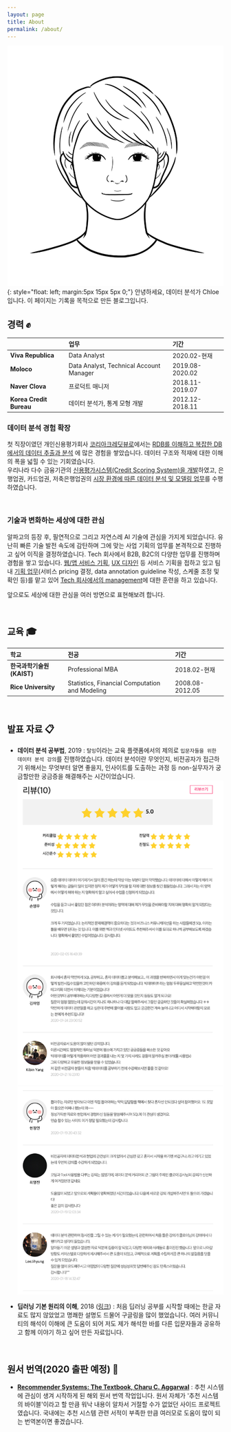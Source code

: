 ```yaml
---
layout: page
title: About
permalink: /about/
---
```


<!-- <br>
# 안녕하세요, Chloe 입니다. &#9997; -->
![image](../images/charicature.jpeg){: style="float: left; margin:5px 15px 5px 0;"}
안녕하세요, 데이터 분석가 Chloe입니다. 이 페이지는 기록을 목적으로 만든 블로그입니다. 


## 경력 &#9994;

|       | 업무 | 기간 |
|:-----------------|:----------------------|:-----------------|
| **Viva Republica**  | Data Analyst     | 2020.02-현재 |
| **Moloco**  | Data Analyst, Technical Account Manager                | 2019.08-2020.02 |
| **Naver Clova**  | 프로덕트 매니저                | 2018.11-2019.07 |
| **Korea Credit Bureau** | 데이터 분석가, 통계 모형 개발 | 2012.12-2018.11 |


### 데이터 분석 경험 확장  
첫 직장이였던 개인신용평가회사 [코리아크레딧뷰로](https://ko.wikipedia.org/wiki/%EC%BD%94%EB%A6%AC%EC%95%84%ED%81%AC%EB%A0%88%EB%94%A7%EB%B7%B0%EB%A1%9C)에서는 <U>RDB를 이해하고 복잡한 DB에서의 데이터 추출과 분석</U> 에 많은 경험을 쌓았습니다. 데이터 구조와 적재에 대한 이해의 폭을 넓힐 수 있는 기회였습니다.  
우리나라 다수 금융기관의 <U>신용평가시스템(Credit Scoring System)을 개발</U>하였고,
은행업권, 카드업권, 저축은행업권의 <U>시장 환경에 따른 데이터 분석 및 모델링 업무</U>를 수행하였습니다.

<br>

### 기술과 변화하는 세상에 대한 관심
알파고의 등장 후, 필연적으로 그리고 자연스레 AI 기술에 관심을 가지게 되었습니다.
유난히 빠른 기술 발전 속도에 감탄하며 그에 맞는 사업 기획의 업무를 본격적으로 진행하고 싶어 이직을 결정하였습니다.
Tech 회사에서 B2B, B2C의 다양한 업무를 진행하며 경험을 쌓고 있습니다. <U>웹/앱 서비스 기획</U>, <U>UX 디자인</U> 등 서비스 기획을 접하고 있고 팀 내 <U>기획 업무</U>(서비스 pricing 결정, data annotation guideline 작성, 스케줄 조정 및 확인 등)를 맡고 있어 <U>Tech 회사에서의 management</U>에 대한 훈련을 하고 있습니다.

앞으로도 세상에 대한 관심을 여러 방면으로 표현해보려 합니다.

<br>

## 교육 &#127891;


| 학교        | 전공 | 기간 |
|:-----------------|:----------------------|:-----------------|
| **한국과학기술원(KAIST)**           | Professional MBA                                | 2018.02-현재 |
| **Rice University** | Statistics, Financial Computation and Modeling  | 2008.08-2012.05 |

<br>

## 발표 자료 &#x1F4CB;
 - **데이터 분석 공부법**, 2019
 : `탈잉`이라는 교육 플랫폼에서의 제의로 `입문자들을 위한 데이터 분석 강의`를 진행하였습니다. 데이터 분석이란 무엇인지, 비전공자가 접근하기 위해서는 무엇부터 알면 좋을지, 인사이트를 도출하는 과정 등 non-실무자가 궁금할만한 궁금증을 해결해주는 시간이었습니다.
 ![수강생 리뷰1](../images/review1.png) ![수강생 리뷰2](../images/review2.png)

 - **딥러닝 기본 원리의 이해**, 2018 ([링크](https://www.slideshare.net/HeeWonPark11))
 : 처음 딥러닝 공부를 시작할 때에는 한글 자료도 많지 않았었고 명쾌한 설명도 드물어 구글링을 많이 했었습니다. 여러 커뮤니티의 해석이 이해에 큰 도움이 되어 저도 제가 해석한 바를 다른 입문자들과 공유하고 함께 이야기 하고 싶어 만든 자료입니다.

<br>

## 원서 번역(2020 출판 예정) &#x1F4D6;
  - [**Recommender Systems: The Textbook, Charu C. Aggarwal**](https://www.amazon.com/Recommender-Systems-Textbook-Charu-Aggarwal/dp/3319296574)
  : 추천 시스템에 관심이 생겨 시작하게 된 해외 원서 번역 작업입니다. 원서 자체가 '추천 시스템의 바이블'이라고 할 만큼 워낙 내용이 알차서 거절할 수가 없었던 사이드 프로젝트였습니다. 국내에는 추천 시스템 관련 서적이 부족한 만큼 여러모로 도움이 많이 되는 번역본이면 좋겠습니다.
